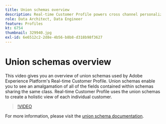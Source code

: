 ```yaml
---
title: Union schemas overview
description: Real-time Customer Profile powers cross channel personalization at scale through each phase of the customer journey. Batch or Streaming data can be enabled for the Real-time Customer Profile by enabling both the schema and corresponding dataset.
role: Data Architect, Data Engineer
feature: Profiles
kt: 6754
thumbnail: 329940.jpg
exl-id: 6e6512c2-2d8e-4b56-b8b8-d318b98f3627
---
```

# Union schemas overview

This video gives you an overview of union schemas used by Adobe Experience Platform's Real-time Customer Profile. Union schemas enable you to see an amalgamation of all of the fields contained within schemas sharing the same class. Real-time Customer Profile uses the union schemas to create a holistic view of each individual customer.

>[!VIDEO](https://video.tv.adobe.com/v/329940?quality=12&learn=on)

For  more information, please visit the [union schema documentation](https://experienceleague.adobe.com/docs/experience-platform/profile/union-schemas/union-schema.html).

